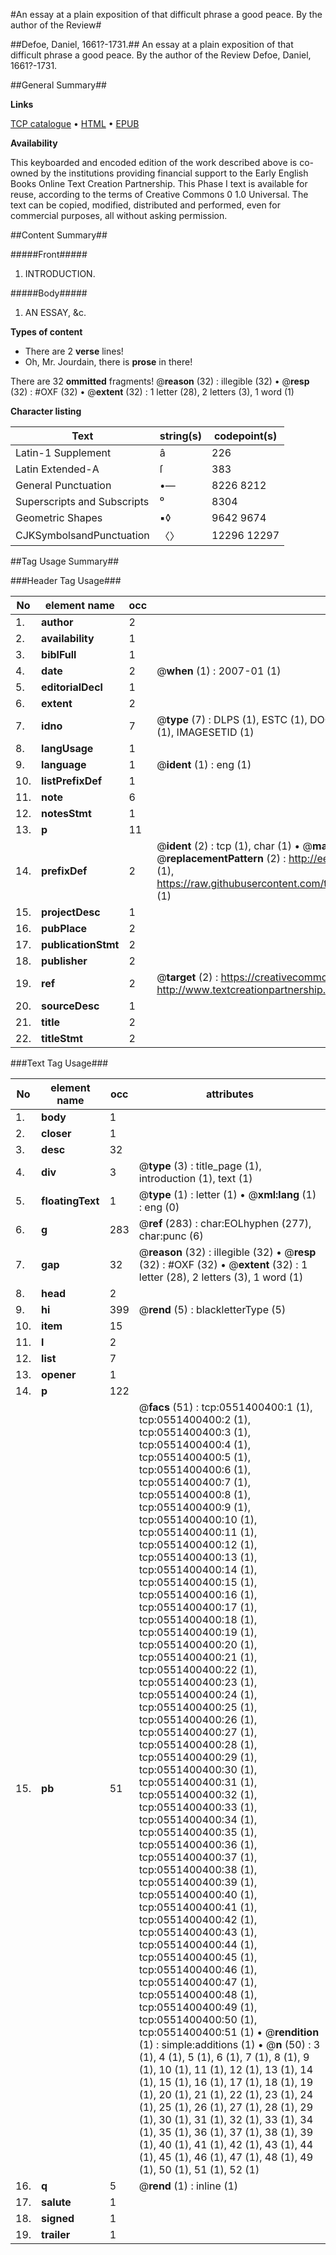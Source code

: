 #An essay at a plain exposition of that difficult phrase a good peace. By the author of the Review#

##Defoe, Daniel, 1661?-1731.##
An essay at a plain exposition of that difficult phrase a good peace. By the author of the Review
Defoe, Daniel, 1661?-1731.

##General Summary##

**Links**

[TCP catalogue](http://www.ota.ox.ac.uk/tcp/)  • 
[HTML](http://tei.it.ox.ac.uk/tcp/Texts-HTML/free/004/004834070.html)  • 
[EPUB](http://tei.it.ox.ac.uk/tcp/Texts-EPUB/free/004/004834070.epub)

**Availability**

This keyboarded and encoded edition of the
	       work described above is co-owned by the institutions
	       providing financial support to the Early English Books
	       Online Text Creation Partnership. This Phase I text is
	       available for reuse, according to the terms of Creative
	       Commons 0 1.0 Universal. The text can be copied,
	       modified, distributed and performed, even for
	       commercial purposes, all without asking permission.


##Content Summary##

#####Front#####

1. INTRODUCTION.

#####Body#####

1. AN
ESSAY, &c.

**Types of content**

  * There are 2 **verse** lines!
  * Oh, Mr. Jourdain, there is **prose** in there!

There are 32 **ommitted** fragments! 
 @__reason__ (32) : illegible (32)  •  @__resp__ (32) : #OXF (32)  •  @__extent__ (32) : 1 letter (28), 2 letters (3), 1 word (1)

**Character listing**


|Text|string(s)|codepoint(s)|
|---|---|---|
|Latin-1 Supplement|â|226|
|Latin Extended-A|ſ|383|
|General Punctuation|•—|8226 8212|
|Superscripts             and Subscripts|⁰|8304|
|Geometric Shapes|▪◊|9642 9674|
|CJKSymbolsandPunctuation|〈〉|12296 12297|

##Tag Usage Summary##

###Header Tag Usage###

|No|element name|occ|attributes|
|---|---|---|---|
|1.|__author__|2||
|2.|__availability__|1||
|3.|__biblFull__|1||
|4.|__date__|2| @__when__ (1) : 2007-01 (1)|
|5.|__editorialDecl__|1||
|6.|__extent__|2||
|7.|__idno__|7| @__type__ (7) : DLPS (1), ESTC (1), DOCNO (1), TCP (1), GALEDOCNO (1), CONTENTSET (1), IMAGESETID (1)|
|8.|__langUsage__|1||
|9.|__language__|1| @__ident__ (1) : eng (1)|
|10.|__listPrefixDef__|1||
|11.|__note__|6||
|12.|__notesStmt__|1||
|13.|__p__|11||
|14.|__prefixDef__|2| @__ident__ (2) : tcp (1), char (1)  •  @__matchPattern__ (2) : ([0-9\-]+):([0-9IVX]+) (1), (.+) (1)  •  @__replacementPattern__ (2) : http://eebo.chadwyck.com/downloadtiff?vid=$1&page=$2 (1), https://raw.githubusercontent.com/textcreationpartnership/Texts/master/tcpchars.xml#$1 (1)|
|15.|__projectDesc__|1||
|16.|__pubPlace__|2||
|17.|__publicationStmt__|2||
|18.|__publisher__|2||
|19.|__ref__|2| @__target__ (2) : https://creativecommons.org/publicdomain/zero/1.0/ (1), http://www.textcreationpartnership.org/docs/. (1)|
|20.|__sourceDesc__|1||
|21.|__title__|2||
|22.|__titleStmt__|2||


###Text Tag Usage###

|No|element name|occ|attributes|
|---|---|---|---|
|1.|__body__|1||
|2.|__closer__|1||
|3.|__desc__|32||
|4.|__div__|3| @__type__ (3) : title_page (1), introduction (1), text (1)|
|5.|__floatingText__|1| @__type__ (1) : letter (1)  •  @__xml:lang__ (1) : eng (0)|
|6.|__g__|283| @__ref__ (283) : char:EOLhyphen (277), char:punc (6)|
|7.|__gap__|32| @__reason__ (32) : illegible (32)  •  @__resp__ (32) : #OXF (32)  •  @__extent__ (32) : 1 letter (28), 2 letters (3), 1 word (1)|
|8.|__head__|2||
|9.|__hi__|399| @__rend__ (5) : blackletterType (5)|
|10.|__item__|15||
|11.|__l__|2||
|12.|__list__|7||
|13.|__opener__|1||
|14.|__p__|122||
|15.|__pb__|51| @__facs__ (51) : tcp:0551400400:1 (1), tcp:0551400400:2 (1), tcp:0551400400:3 (1), tcp:0551400400:4 (1), tcp:0551400400:5 (1), tcp:0551400400:6 (1), tcp:0551400400:7 (1), tcp:0551400400:8 (1), tcp:0551400400:9 (1), tcp:0551400400:10 (1), tcp:0551400400:11 (1), tcp:0551400400:12 (1), tcp:0551400400:13 (1), tcp:0551400400:14 (1), tcp:0551400400:15 (1), tcp:0551400400:16 (1), tcp:0551400400:17 (1), tcp:0551400400:18 (1), tcp:0551400400:19 (1), tcp:0551400400:20 (1), tcp:0551400400:21 (1), tcp:0551400400:22 (1), tcp:0551400400:23 (1), tcp:0551400400:24 (1), tcp:0551400400:25 (1), tcp:0551400400:26 (1), tcp:0551400400:27 (1), tcp:0551400400:28 (1), tcp:0551400400:29 (1), tcp:0551400400:30 (1), tcp:0551400400:31 (1), tcp:0551400400:32 (1), tcp:0551400400:33 (1), tcp:0551400400:34 (1), tcp:0551400400:35 (1), tcp:0551400400:36 (1), tcp:0551400400:37 (1), tcp:0551400400:38 (1), tcp:0551400400:39 (1), tcp:0551400400:40 (1), tcp:0551400400:41 (1), tcp:0551400400:42 (1), tcp:0551400400:43 (1), tcp:0551400400:44 (1), tcp:0551400400:45 (1), tcp:0551400400:46 (1), tcp:0551400400:47 (1), tcp:0551400400:48 (1), tcp:0551400400:49 (1), tcp:0551400400:50 (1), tcp:0551400400:51 (1)  •  @__rendition__ (1) : simple:additions (1)  •  @__n__ (50) : 3 (1), 4 (1), 5 (1), 6 (1), 7 (1), 8 (1), 9 (1), 10 (1), 11 (1), 12 (1), 13 (1), 14 (1), 15 (1), 16 (1), 17 (1), 18 (1), 19 (1), 20 (1), 21 (1), 22 (1), 23 (1), 24 (1), 25 (1), 26 (1), 27 (1), 28 (1), 29 (1), 30 (1), 31 (1), 32 (1), 33 (1), 34 (1), 35 (1), 36 (1), 37 (1), 38 (1), 39 (1), 40 (1), 41 (1), 42 (1), 43 (1), 44 (1), 45 (1), 46 (1), 47 (1), 48 (1), 49 (1), 50 (1), 51 (1), 52 (1)|
|16.|__q__|5| @__rend__ (1) : inline (1)|
|17.|__salute__|1||
|18.|__signed__|1||
|19.|__trailer__|1||
